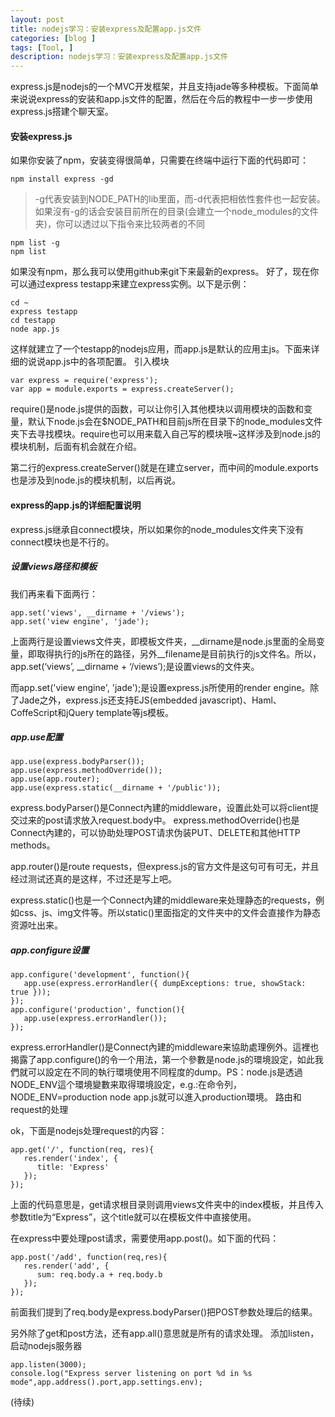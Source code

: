```yaml
---
layout: post
title: nodejs学习：安装express及配置app.js文件
categories: [blog ]
tags: [Tool, ]
description: nodejs学习：安装express及配置app.js文件
---
```


express.js是nodejs的一个MVC开发框架，并且支持jade等多种模板。下面简单来说说express的安装和app.js文件的配置，然后在今后的教程中一步一步使用express.js搭建个聊天室。

#### 安装express.js

如果你安装了npm，安装变得很简单，只需要在终端中运行下面的代码即可：

	npm install express -gd

> -g代表安装到NODE_PATH的lib里面，而-d代表把相依性套件也一起安装。如果沒有-g的话会安装目前所在的目录(会建立一个node_modules的文件夹)，你可以透过以下指令来比较两者的不同

	npm list -g
	npm list

如果没有npm，那么我可以使用github来git下来最新的express。
好了，现在你可以通过express testapp来建立express实例。以下是示例：

	cd ~
	express testapp
	cd testapp
	node app.js

这样就建立了一个testapp的nodejs应用，而app.js是默认的应用主js。下面来详细的说说app.js中的各项配置。
引入模块

	var express = require('express');
	var app = module.exports = express.createServer();

require()是node.js提供的函数，可以让你引入其他模块以调用模块的函数和变量，默认下node.js会在$NODE_PATH和目前js所在目录下的node_modules文件夹下去寻找模块。require也可以用来载入自己写的模块哦~这样涉及到node.js的模块机制，后面有机会就在介绍。

第二行的express.createServer()就是在建立server，而中间的module.exports也是涉及到node.js的模块机制，以后再说。

#### express的app.js的详细配置说明

express.js继承自connect模块，所以如果你的node_modules文件夹下没有connect模块也是不行的。

##### 设置views路径和模板

我们再来看下面两行：

	app.set('views', __dirname + '/views');
	app.set('view engine', 'jade');

上面两行是设置views文件夹，即模板文件夹，__dirname是node.js里面的全局变量，即取得执行的js所在的路径，另外__filename是目前执行的js文件名。所以，app.set(‘views’, __dirname + ‘/views’);是设置views的文件夹。

而app.set('view engine', 'jade');是设置express.js所使用的render engine。除了Jade之外，express.js还支持EJS(embedded javascript)、Haml、CoffeScript和jQuery template等js模板。

##### app.use配置

	app.use(express.bodyParser());
	app.use(express.methodOverride());
	app.use(app.router);
	app.use(express.static(__dirname + '/public'));

express.bodyParser()是Connect內建的middleware，设置此处可以将client提交过来的post请求放入request.body中。
express.methodOverride()也是Connect內建的，可以协助处理POST请求伪装PUT、DELETE和其他HTTP methods。

app.router()是route requests，但express.js的官方文件是这句可有可无，并且经过测试还真的是这样，不过还是写上吧。

express.static()也是一个Connect內建的middleware来处理静态的requests，例如css、js、img文件等。所以static()里面指定的文件夹中的文件会直接作为静态资源吐出来。

##### app.configure设置

	app.configure('development', function(){
	   app.use(express.errorHandler({ dumpExceptions: true, showStack: true }));
	});
	app.configure('production', function(){
	   app.use(express.errorHandler());
	});

express.errorHandler()是Connect內建的middleware来協助處理例外。這裡也揭露了app.configure()的令一个用法，第一个參數是node.js的環境設定，如此我們就可以設定在不同的執行環境使用不同程度的dump。PS：node.js是透過NODE_ENV這个環境變數来取得環境設定，e.g.:在命令列，NODE_ENV=production node app.js就可以進入production環境。
路由和request的处理

ok，下面是nodejs处理request的内容：

	app.get('/', function(req, res){
	   res.render('index', {
	      title: 'Express'
	   });
	});

上面的代码意思是，get请求根目录则调用views文件夹中的index模板，并且传入参数title为“Express”，这个title就可以在模板文件中直接使用。

在express中要处理post请求，需要使用app.post()。如下面的代码：

	app.post('/add', function(req,res){
	   res.render('add', {
	      sum: req.body.a + req.body.b
	   });
	});

前面我们提到了req.body是express.bodyParser()把POST参数处理后的结果。

另外除了get和post方法，还有app.all()意思就是所有的请求处理。
添加listen，启动nodejs服务器

	app.listen(3000);
	console.log("Express server listening on port %d in %s mode",app.address().port,app.settings.env);

(待续)
